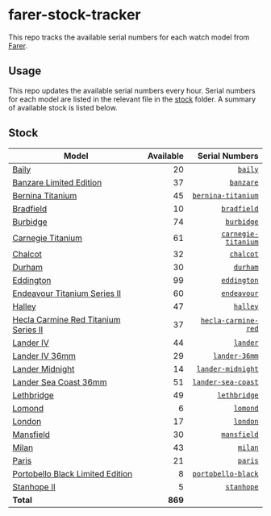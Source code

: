 # farer-stock-tracker

This repo tracks the available serial numbers for each watch model from [Farer](https://farer.com).

## Usage

This repo updates the available serial numbers every hour. Serial numbers for each model are listed in the relevant file in the [stock](./stock) folder. A summary of available stock is listed below.

## Stock

| Model | Available | Serial Numbers |
| ----- | --------: | -------------: |
| [Baily](https://usd.farer.com/products/baily) | 20 | [`baily`](./stock/baily) |
| [Banzare Limited Edition](https://usd.farer.com/products/banzare) | 37 | [`banzare`](./stock/banzare) |
| [Bernina Titanium](https://usd.farer.com/products/bernina-titanium) | 45 | [`bernina-titanium`](./stock/bernina-titanium) |
| [Bradfield](https://usd.farer.com/products/bradfield) | 10 | [`bradfield`](./stock/bradfield) |
| [Burbidge](https://usd.farer.com/products/burbidge) | 74 | [`burbidge`](./stock/burbidge) |
| [Carnegie Titanium](https://usd.farer.com/products/carnegie-titanium) | 61 | [`carnegie-titanium`](./stock/carnegie-titanium) |
| [Chalcot](https://usd.farer.com/products/chalcot) | 32 | [`chalcot`](./stock/chalcot) |
| [Durham](https://usd.farer.com/products/durham) | 30 | [`durham`](./stock/durham) |
| [Eddington](https://usd.farer.com/products/eddington) | 99 | [`eddington`](./stock/eddington) |
| [Endeavour Titanium Series II](https://usd.farer.com/products/endeavour) | 60 | [`endeavour`](./stock/endeavour) |
| [Halley](https://usd.farer.com/products/halley) | 47 | [`halley`](./stock/halley) |
| [Hecla Carmine Red Titanium Series II](https://usd.farer.com/products/hecla-carmine-red) | 37 | [`hecla-carmine-red`](./stock/hecla-carmine-red) |
| [Lander IV](https://usd.farer.com/products/lander) | 44 | [`lander`](./stock/lander) |
| [Lander IV 36mm](https://usd.farer.com/products/lander-36mm) | 29 | [`lander-36mm`](./stock/lander-36mm) |
| [Lander Midnight](https://usd.farer.com/products/lander-midnight) | 14 | [`lander-midnight`](./stock/lander-midnight) |
| [Lander Sea Coast 36mm](https://usd.farer.com/products/lander-sea-coast) | 51 | [`lander-sea-coast`](./stock/lander-sea-coast) |
| [Lethbridge](https://usd.farer.com/products/lethbridge) | 49 | [`lethbridge`](./stock/lethbridge) |
| [Lomond](https://usd.farer.com/products/lomond) | 6 | [`lomond`](./stock/lomond) |
| [London](https://usd.farer.com/products/london) | 17 | [`london`](./stock/london) |
| [Mansfield](https://usd.farer.com/products/mansfield) | 30 | [`mansfield`](./stock/mansfield) |
| [Milan](https://usd.farer.com/products/milan) | 43 | [`milan`](./stock/milan) |
| [Paris](https://usd.farer.com/products/paris) | 21 | [`paris`](./stock/paris) |
| [Portobello Black Limited Edition](https://usd.farer.com/products/portobello-black) | 8 | [`portobello-black`](./stock/portobello-black) |
| [Stanhope II](https://usd.farer.com/products/stanhope) | 5 | [`stanhope`](./stock/stanhope) |
| **Total** | **869** | |
